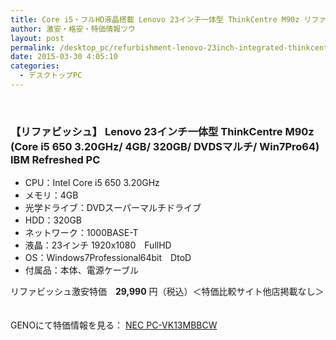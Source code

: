 ```yaml
---
title: Core i5・フルHD液晶搭載 Lenovo 23インチ一体型 ThinkCentre M90z リファビッシュ激安特価29,990円！
author: 激安・格安・特価情報ツウ
layout: post
permalink: /desktop_pc/refurbishment-lenovo-23inch-integrated-thinkcentre-m90z-29990.html
date: 2015-03-30 4:05:10
categories:
  - デスクトップPC
---
```


<div class="img-bg2 img_L">
  <a href="http://px.a8.net/svt/ejp?a8mat=1I0DKG+A2L0YI+1TD2+BWGDT&a8ejpredirect=http%3A%2F%2Fwww.geno-web.jp%2Fshopdetail%2F000000035688%2F"  title="【リファビッシュ】 Lenovo 23インチ一体型 ThinkCentre M90z (Core i5 650 3.20GHz/ 4GB/ 320GB/ DVDSマルチ/ Win7Pro64) IBM Refreshed PC" target="_blank"><img border="0" alt="" src="http://www.geno-web.jp/shopimages/genoweb/0000000356882.jpg"  alt="【リファビッシュ】 Lenovo 23インチ一体型 ThinkCentre M90z (Core i5 650 3.20GHz/ 4GB/ 320GB/ DVDSマルチ/ Win7Pro64) IBM Refreshed PC"></a>
<img border="0" width="1" height="1" src="http://www13.a8.net/0.gif?a8mat=1I0DKG+A2L0YI+1TD2+BWGDT" alt="">
</div>

### 【リファビッシュ】 Lenovo 23インチ一体型 ThinkCentre M90z (Core i5 650 3.20GHz/ 4GB/ 320GB/ DVDSマルチ/ Win7Pro64) IBM Refreshed PC

<!--more-->

* CPU：Intel Core i5 650 3.20GHz
* メモリ：4GB
* 光学ドライブ：DVDスーパーマルチドライブ
* HDD：320GB
* ネットワーク：1000BASE-T
* 液晶：23インチ 1920x1080　FullHD
* OS：Windows7Professional64bit　DtoD
* 付属品：本体、電源ケーブル

リファビッシュ激安特価　<span class="tokka-price"><strong>29,990</strong></span> 円（税込）＜特価比較サイト他店掲載なし＞

　  
GENOにて特価情報を見る： <span class="fs150p"><a href="http://px.a8.net/svt/ejp?a8mat=1I0DKG+A2L0YI+1TD2+5ZEMP&#038;a8ejpredirect=http://www.geno-web.jp/shopdetail/000000035688" target="_blank">NEC PC-VK13MBBCW</a></span>
